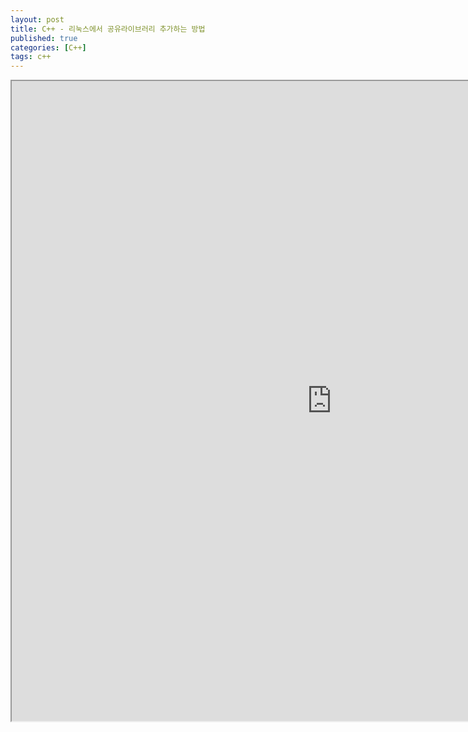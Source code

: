 ```yaml
---
layout: post
title: C++ - 리눅스에서 공유라이브러리 추가하는 방법
published: true
categories: [C++]
tags: c++
---
```

<iframe width="1024" height="1024" src="https://docs.google.com/document/d/e/2PACX-1vSx-1zCZyhSI6I1u0Nf5ehT-ZZzjC4Q4hK8E6RD5LcWSRVqP8ylR9hSVGAOFjxEofWL1vma_UjWWbNl/pub?embedded=true"></iframe>   
  